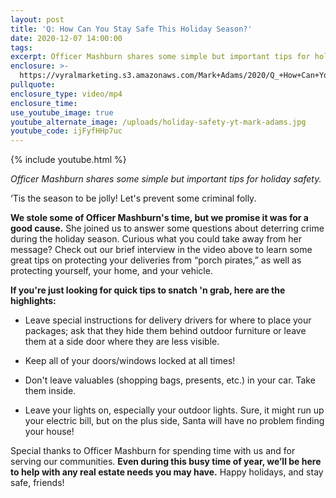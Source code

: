 ```yaml
---
layout: post
title: 'Q: How Can You Stay Safe This Holiday Season?'
date: 2020-12-07 14:00:00
tags:
excerpt: Officer Mashburn shares some simple but important tips for holiday safety.
enclosure: >-
  https://vyralmarketing.s3.amazonaws.com/Mark+Adams/2020/Q_+How+Can+You+Stay+Safe+This+Holiday+Season_.mp4
pullquote:
enclosure_type: video/mp4
enclosure_time:
use_youtube_image: true
youtube_alternate_image: /uploads/holiday-safety-yt-mark-adams.jpg
youtube_code: ijFyfHHp7uc
---
```


{% include youtube.html %}

*Officer Mashburn shares some simple but important tips for holiday safety.*

‘Tis the season to be jolly\! Let's prevent some criminal folly.

**We stole some of Officer Mashburn's time, but we promise it was for a good cause.** She joined us to answer some questions about deterring crime during the holiday season. Curious what you could take away from her message? Check out our brief interview in the video above to learn some great tips on protecting your deliveries from “porch pirates,” as well as protecting yourself, your home, and your vehicle.

**If you're just looking for quick tips to snatch 'n grab, here are the highlights:**

* Leave special instructions for delivery drivers for where to place your packages; ask that they hide them behind outdoor furniture or leave them at a side door where they are less visible.

* Keep all of your doors/windows locked at all times\!&nbsp;

* Don't leave valuables (shopping bags, presents, etc.) in your car. Take them inside.

* Leave your lights on, especially your outdoor lights. Sure, it might run up your electric bill, but on the plus side, Santa will have no problem finding your house\!

Special thanks to Officer Mashburn for spending time with us and for serving our communities. **Even during this busy time of year, we’ll be here to help with any real estate needs you may have.** Happy holidays, and stay safe, friends\!
